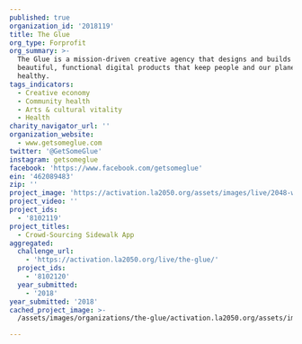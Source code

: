 ```yaml
---
published: true
organization_id: '2018119'
title: The Glue
org_type: Forprofit
org_summary: >-
  The Glue is a mission-driven creative agency that designs and builds
  beautiful, functional digital products that keep people and our planet
  healthy.
tags_indicators:
  - Creative economy
  - Community health
  - Arts & cultural vitality
  - Health
charity_navigator_url: ''
organization_website:
  - www.getsomeglue.com
twitter: '@GetSomeGlue'
instagram: getsomeglue
facebook: 'https://www.facebook.com/getsomeglue'
ein: '462089483'
zip: ''
project_image: 'https://activation.la2050.org/assets/images/live/2048-wide/the-glue.jpg'
project_video: ''
project_ids:
  - '8102119'
project_titles:
  - Crowd-Sourcing Sidewalk App
aggregated:
  challenge_url:
    - 'https://activation.la2050.org/live/the-glue/'
  project_ids:
    - '8102120'
  year_submitted:
    - '2018'
year_submitted: '2018'
cached_project_image: >-
  /assets/images/organizations/the-glue/activation.la2050.org/assets/images/live/2048-wide/the-glue.jpg

---
```


